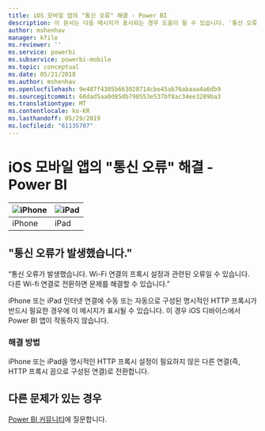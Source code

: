 ```yaml
---
title: iOS 모바일 앱의 "통신 오류" 해결 - Power BI
description: 이 문서는 다음 메시지가 표시되는 경우 도움이 될 수 있습니다. '통신 오류가 발생했습니다. Wi-Fi 연결의 프록시 설정과 관련된 오류일 수 있습니다.'
author: mshenhav
manager: kfile
ms.reviewer: ''
ms.service: powerbi
ms.subservice: powerbi-mobile
ms.topic: conceptual
ms.date: 05/21/2018
ms.author: mshenhav
ms.openlocfilehash: 9e487f4305b663028714cbe45ab76abaaa4a6db9
ms.sourcegitcommit: 60dad5aa0d85db790553e537bf8ac34ee3289ba3
ms.translationtype: MT
ms.contentlocale: ko-KR
ms.lasthandoff: 05/29/2019
ms.locfileid: "61135707"
---
```

# <a name="fixing-communication-failures-in-ios-mobile-apps---power-bi"></a>iOS 모바일 앱의 "통신 오류" 해결 - Power BI

| ![iPhone](./media/mobile-known-issues-with-the-iphone-app/iphone-logo-50-px.png) | ![iPad](./media/mobile-known-issues-with-the-iphone-app/ipad-logo-50-px.png) |
|:--- |:--- |
| iPhone |iPad |

## <a name="we-encountered-communication-failures"></a>"통신 오류가 발생했습니다."
“통신 오류가 발생했습니다. Wi-Fi 연결의 프록시 설정과 관련된 오류일 수 있습니다. 다른 Wi-fi 연결로 전환하면 문제를 해결할 수 있습니다.”

iPhone 또는 iPad 인터넷 연결에 수동 또는 자동으로 구성된 명시적인 HTTP 프록시가 반드시 필요한 경우에 이 메시지가 표시될 수 있습니다. 이 경우 iOS 디바이스에서 Power BI 앱이 작동하지 않습니다.

### <a name="workaround"></a>해결 방법
iPhone 또는 iPad을 명시적인 HTTP 프록시 설정이 필요하지 않은 다른 연결(즉, HTTP 프록시 끔으로 구성된 연결)로 전환합니다.

## <a name="other-issues"></a>다른 문제가 있는 경우
[Power BI 커뮤니티](http://community.powerbi.com/)에 질문합니다.

